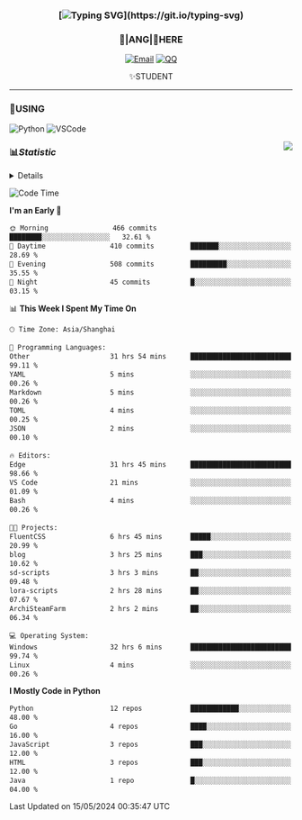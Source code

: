 <div align="center">


### [![Typing SVG](https://readme-typing-svg.herokuapp.com?size=25&duration=2500&color=8C43EA&vCenter=true&width=200&height=40&lines=%F0%9F%8C%B1ANGJustinl%F0%9F%8C%B1+!)](https://git.io/typing-svg)


### 🥛|**ANG**|🥛HERE



[![Email](https://img.shields.io/badge/Email-ANGJustin@163.com-6A5ACD?style=flat-square&logoColor=fff)](mailto:ANGJustinl@163.com)
[![QQ](https://img.shields.io/badge/QQ-77139032-98FB98?style=flat-square&logoColor=fff)](https://qm.qq.com/cgi-bin/qm/qr?k=mcs-cON_aPNfc3hO8-H7lWJHDX-5nKr7&noverify=0)




✨STUDENT 

</div>

---

### 🎨USING

![Python](https://img.shields.io/badge/-Python-blue?style=flat-square&logo=Python&logoColor=fff)
![VSCode](https://img.shields.io/badge/-VSCode-blue?style=flat-square&logo=visualstudiocode&logoColor=fff)


<a href="#">
  <img align="right" src="https://github-readme-stats.vercel.app/api?username=ANGJustinl&count_private=true&show_icons=true&hide_border=true&bg_color=15,f2f7fd,E0EAFC" />
</a>




### 📊*Statistic* 

<details>

<p align="center">
   <img src="github-metrics.svg" alt="typing-svg">
</p>

[![Github activity graph](https://github-readme-activity-graph.angforever.top/graph?username=ANGJustinl&theme=dracula)](https://github.com/ANGJustinl/ANGJustinl)
![image](https://github.com/ANGJustinl/ANGJustinl/assets/96008766/f6c957b8-b907-482a-8804-4c1f944d4b60)
</details>

<!--START_SECTION:waka-->
![Code Time](http://img.shields.io/badge/Code%20Time-75%20hrs%2049%20mins-blue)

**I'm an Early 🐤** 

```text
🌞 Morning                466 commits         ████████░░░░░░░░░░░░░░░░░   32.61 % 
🌆 Daytime                410 commits         ███████░░░░░░░░░░░░░░░░░░   28.69 % 
🌃 Evening                508 commits         █████████░░░░░░░░░░░░░░░░   35.55 % 
🌙 Night                  45 commits          █░░░░░░░░░░░░░░░░░░░░░░░░   03.15 % 
```


📊 **This Week I Spent My Time On** 

```text
🕑︎ Time Zone: Asia/Shanghai

💬 Programming Languages: 
Other                    31 hrs 54 mins      █████████████████████████   99.11 % 
YAML                     5 mins              ░░░░░░░░░░░░░░░░░░░░░░░░░   00.26 % 
Markdown                 5 mins              ░░░░░░░░░░░░░░░░░░░░░░░░░   00.26 % 
TOML                     4 mins              ░░░░░░░░░░░░░░░░░░░░░░░░░   00.25 % 
JSON                     2 mins              ░░░░░░░░░░░░░░░░░░░░░░░░░   00.10 % 

🔥 Editors: 
Edge                     31 hrs 45 mins      █████████████████████████   98.66 % 
VS Code                  21 mins             ░░░░░░░░░░░░░░░░░░░░░░░░░   01.09 % 
Bash                     4 mins              ░░░░░░░░░░░░░░░░░░░░░░░░░   00.26 % 

🐱‍💻 Projects: 
FluentCSS                6 hrs 45 mins       █████░░░░░░░░░░░░░░░░░░░░   20.99 % 
blog                     3 hrs 25 mins       ███░░░░░░░░░░░░░░░░░░░░░░   10.62 % 
sd-scripts               3 hrs 3 mins        ██░░░░░░░░░░░░░░░░░░░░░░░   09.48 % 
lora-scripts             2 hrs 28 mins       ██░░░░░░░░░░░░░░░░░░░░░░░   07.67 % 
ArchiSteamFarm           2 hrs 2 mins        ██░░░░░░░░░░░░░░░░░░░░░░░   06.34 % 

💻 Operating System: 
Windows                  32 hrs 6 mins       █████████████████████████   99.74 % 
Linux                    4 mins              ░░░░░░░░░░░░░░░░░░░░░░░░░   00.26 % 
```

**I Mostly Code in Python** 

```text
Python                   12 repos            ████████████░░░░░░░░░░░░░   48.00 % 
Go                       4 repos             ████░░░░░░░░░░░░░░░░░░░░░   16.00 % 
JavaScript               3 repos             ███░░░░░░░░░░░░░░░░░░░░░░   12.00 % 
HTML                     3 repos             ███░░░░░░░░░░░░░░░░░░░░░░   12.00 % 
Java                     1 repo              █░░░░░░░░░░░░░░░░░░░░░░░░   04.00 % 
```




 Last Updated on 15/05/2024 00:35:47 UTC
<!--END_SECTION:waka-->
